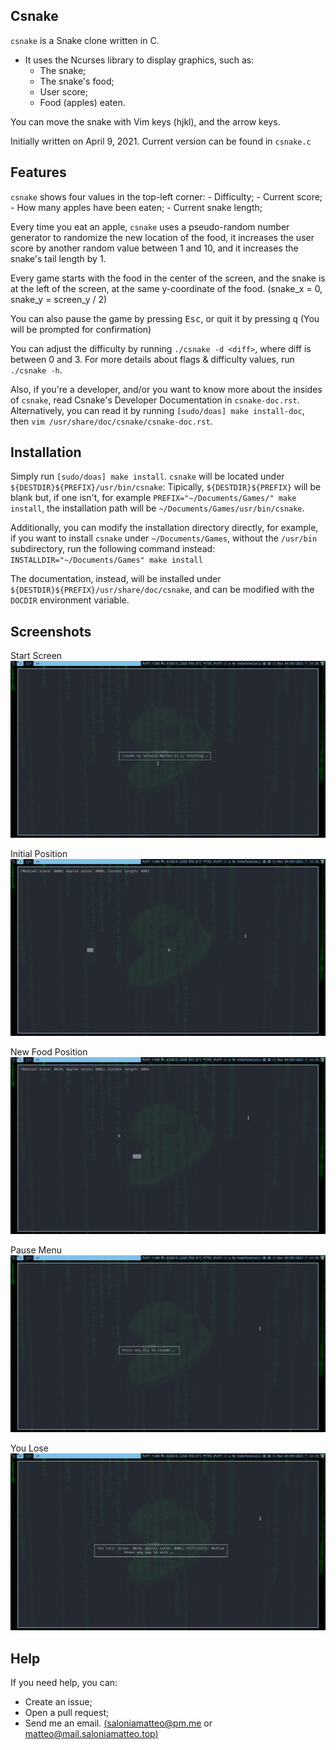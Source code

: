 ## Csnake

`csnake` is a Snake clone written in C.

+ It uses the Ncurses library to display graphics, such as:
	- The snake;
	- The snake's food;
	- User score;
	- Food (apples) eaten.

You can move the snake with Vim keys (hjkl), and the arrow keys.

Initially written on April 9, 2021. Current version can be found in `csnake.c`

## Features
`csnake` shows four values in the top-left corner:
	- Difficulty;
	- Current score;
	- How many apples have been eaten;
	- Current snake length;

Every time you eat an apple, `csnake` uses a pseudo-random number generator to randomize
the new location of the food, it increases the user score by another random value
between 1 and 10, and it increases the snake's tail length by 1.

Every game starts with the food in the center of the screen, and the snake is at the
left of the screen, at the same y-coordinate of the food. (snake_x = 0, snake_y = screen_y / 2)

You can also pause the game by pressing <kbd>Esc</kbd>, or quit it by pressing <kbd>q</kbd>
(You will be prompted for confirmation)

You can adjust the difficulty by running `./csnake -d <diff>`, where diff is between 0 and 3.
For more details about flags & difficulty values, run `./csnake -h`.

Also, if you're a developer, and/or you want to know more about the insides of `csnake`,
read Csnake's Developer Documentation in `csnake-doc.rst`.
Alternatively, you can read it by running `[sudo/doas] make install-doc`,
then `vim /usr/share/doc/csnake/csnake-doc.rst`.

## Installation
Simply run `[sudo/doas] make install`.
`csnake` will be located under `${DESTDIR}${PREFIX}/usr/bin/csnake`:
Tipically, `${DESTDIR}${PREFIX}` will be blank but, if one isn't,
for example `PREFIX="~/Documents/Games/" make install`, the installation path
will be `~/Documents/Games/usr/bin/csnake`.

Additionally, you can modify the installation directory directly,
for example, if you want to install `csnake` under `~/Documents/Games`, without
the `/usr/bin` subdirectory, run the following command instead:
`INSTALLDIR="~/Documents/Games" make install`

The documentation, instead, will be installed under
`${DESTDIR}${PREFIX}/usr/share/doc/csnake`, and can be modified
with the `DOCDIR` environment variable.

## Screenshots
Start Screen
![Start Screen](https://raw.githubusercontent.com/saloniamatteo/csnake/master/pics/1-start-screen.png)

Initial Position
![Initial Position](https://raw.githubusercontent.com/saloniamatteo/csnake/master/pics/2-initial-position.png)

New Food Position
![New Food Position](https://raw.githubusercontent.com/saloniamatteo/csnake/master/pics/3-new-food-pos.png)

Pause Menu
![Pause Menu](https://raw.githubusercontent.com/saloniamatteo/csnake/master/pics/4-pause-menu.png)

You Lose
![You Lose](https://raw.githubusercontent.com/saloniamatteo/csnake/master/pics/5-you-lose.png)

## Help
If you need help, you can:
- Create an issue;
- Open a pull request;
- Send me an email. [(saloniamatteo@pm.me](mailto:saloniamatteo@pm.me) or [matteo@mail.saloniamatteo.top)](mailto:matteo@mail.saloniamatteo.top)
